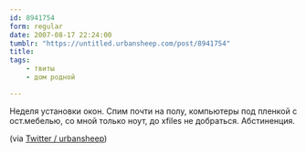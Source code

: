 ```yaml
---
id: 8941754
form: regular
date: 2007-08-17 22:24:00
tumblr: "https://untitled.urbansheep.com/post/8941754"
title:
tags:
    - твиты
    - дом родной

---
```


<p>Неделя установки окон. Спим почти на полу, компьютеры под пленкой с ост.мебелью, со мной только ноут, до xfiles не добраться. Абстиненция.</p>

<p>(via <a href="http://twitter.com/urbansheep/statuses/211482932">Twitter / urbansheep</a>)</p>

